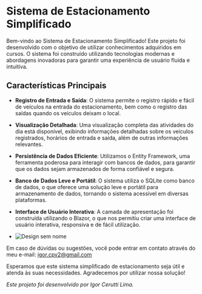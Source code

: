 # Sistema de Estacionamento Simplificado

Bem-vindo ao Sistema de Estacionamento Simplificado! Este projeto foi desenvolvido com o objetivo de utilizar conhecimentos adquiridos em cursos.
O sistema foi construído utilizando tecnologias modernas e abordagens inovadoras para garantir uma experiência de usuário fluida e intuitiva.

## Características Principais

- **Registro de Entrada e Saída**: O sistema permite o registro rápido e fácil de veículos na entrada do estacionamento, bem como o registro das saídas quando os veículos deixam o local.
- **Visualização Detalhada**: Uma visualização completa das atividades do dia está disponível, exibindo informações detalhadas sobre os veículos registrados, horários de entrada e saída, além de outras informações relevantes.
- **Persistência de Dados Eficiente**: Utilizamos o Entity Framework, uma ferramenta poderosa para interagir com bancos de dados, para garantir que os dados sejam armazenados de forma confiável e segura.
- **Banco de Dados Leve e Portátil**: O sistema utiliza o SQLite como banco de dados, o que oferece uma solução leve e portátil para armazenamento de dados, tornando o sistema acessível em diversas plataformas.
- **Interface de Usuário Interativa**: A camada de apresentação foi construída utilizando o Blazor, o que nos permitiu criar uma interface de usuário interativa, responsiva e de fácil utilização.

- ![Design sem nome](https://github.com/IgorCeruttiL/ControleEstacionamento/assets/112045138/346ff652-c513-459d-9fe1-38c45a80828b)



Em caso de dúvidas ou sugestões, você pode entrar em contato através do meu e-mail: igor.cpv2@gmail.com

Esperamos que este sistema simplificado de estacionamento seja útil e atenda às suas necessidades. Agradecemos por utilizar nossa solução!

*Este projeto foi desenvolvido por Igor Cerutti Lima.*
